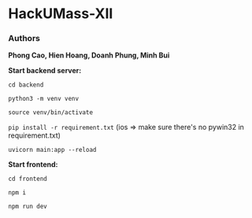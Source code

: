 # HackUMass-XII

### Authors  
**Phong Cao, Hien Hoang, Doanh Phung, Minh Bui**

**Start backend server:**

`cd backend`

`python3 -m venv venv`

`source venv/bin/activate`

`pip install -r requirement.txt` (ios => make sure there's no pywin32 in requirement.txt)

`uvicorn main:app --reload`

**Start frontend:**

`cd frontend`

`npm i`

`npm run dev`

